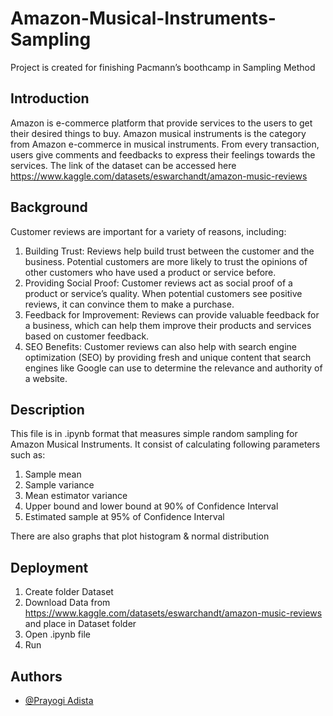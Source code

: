 # Amazon-Musical-Instruments-Sampling

Project is created for finishing Pacmann’s boothcamp in Sampling Method
## Introduction

Amazon is e-commerce platform that provide services to the users to get their desired things to buy. Amazon musical instruments is the category from Amazon e-commerce in musical instruments. From every transaction, users give comments and feedbacks to express their feelings towards the services. The link of the dataset can be accessed here https://www.kaggle.com/datasets/eswarchandt/amazon-music-reviews   

## Background

Customer reviews are important for a variety of reasons, including:

1. Building Trust: Reviews help build trust between the customer and the business. Potential customers are more likely to trust the opinions of other customers who have used a product or service before.
2. Providing Social Proof: Customer reviews act as social proof of a product or service’s quality. When potential customers see positive reviews, it can convince them to make a purchase.
3. Feedback for Improvement: Reviews can provide valuable feedback for a business, which can help them improve their products and services based on customer feedback.
4. SEO Benefits: Customer reviews can also help with search engine optimization (SEO) by providing fresh and unique content that search engines like Google can use to determine the relevance and authority of a website.
## Description

This file is in .ipynb format that measures simple random sampling for Amazon Musical Instruments. It consist of calculating following parameters such as:
1. Sample mean
2. Sample variance 
3. Mean estimator variance
4. Upper bound and lower bound at 90% of Confidence Interval
5. Estimated sample at 95% of Confidence Interval

There are also graphs that plot histogram & normal distribution
## Deployment

1. Create folder Dataset
2. Download Data from https://www.kaggle.com/datasets/eswarchandt/amazon-music-reviews and place in Dataset folder
3. Open .ipynb file
4. Run 
## Authors

- [@Prayogi Adista](https://www.linkedin.com/in/prayogi-adista-purwanto-89878476/)

